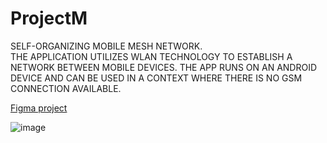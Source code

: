 # ProjectM
SELF-ORGANIZING MOBILE MESH NETWORK.  
THE APPLICATION UTILIZES WLAN TECHNOLOGY TO ESTABLISH A NETWORK BETWEEN MOBILE DEVICES. THE APP RUNS ON AN ANDROID DEVICE AND CAN BE USED IN A CONTEXT WHERE THERE IS NO GSM CONNECTION AVAILABLE.

[Figma project](https://www.figma.com/file/aUDNbLDIvzjaT6hjugMgCT/Mesh-project?node-id=53100%3A27267)

![image](https://user-images.githubusercontent.com/16912141/232306914-13e3a235-745f-4873-8465-32bb9bf0cc15.png)

